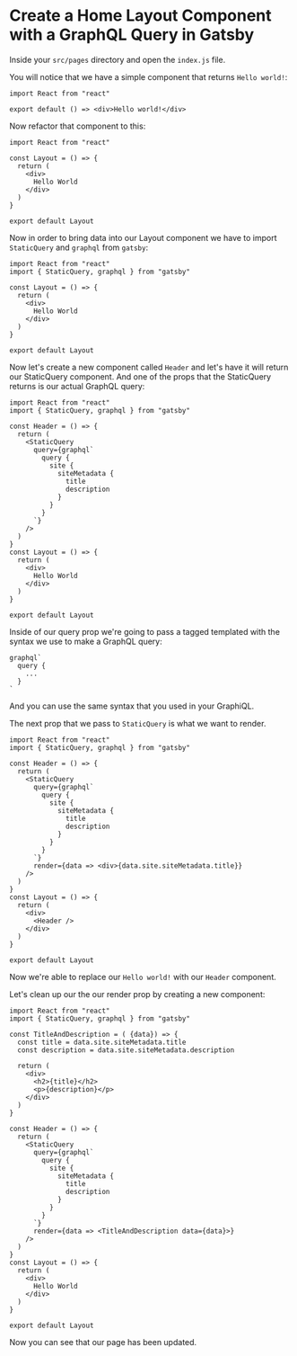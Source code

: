 # Create a Home Layout Component with a GraphQL Query in Gatsby

Inside your `src/pages` directory and open the `index.js` file.

You will notice that we have a simple component that returns `Hello world!`:

```JS
import React from "react"

export default () => <div>Hello world!</div>
```

Now refactor that component to this:

```JS
import React from "react"

const Layout = () => {
  return (
    <div>
      Hello World
    </div>
  )
}

export default Layout
```

Now in order to bring data into our Layout component we have to import `StaticQuery` and `graphql` from `gatsby`:

```JS
import React from "react"
import { StaticQuery, graphql } from "gatsby"

const Layout = () => {
  return (
    <div>
      Hello World
    </div>
  )
}

export default Layout
```

Now let's create a new component called `Header` and let's have it will return our StaticQuery component. And one of the props that the StaticQuery returns is our actual GraphQL query:

```JS
import React from "react"
import { StaticQuery, graphql } from "gatsby"

const Header = () => {
  return (
    <StaticQuery 
      query={graphql`
        query {
          site {
            siteMetadata {
              title
              description
            }
          }
        }
      `}
    />
  )
}
const Layout = () => {
  return (
    <div>
      Hello World
    </div>
  )
}

export default Layout
```

Inside of our query prop we're going to pass a tagged templated with the syntax we use to make a GraphQL query:

```JS
graphql`
  query {
    ...
  }
`
```

And you can use the same syntax that you used in your GraphiQL.

The next prop that we pass to `StaticQuery` is what we want to render.

```JS
import React from "react"
import { StaticQuery, graphql } from "gatsby"

const Header = () => {
  return (
    <StaticQuery 
      query={graphql`
        query {
          site {
            siteMetadata {
              title
              description
            }
          }
        }
      `}
      render={data => <div>{data.site.siteMetadata.title}}
    />
  )
}
const Layout = () => {
  return (
    <div>
      <Header />
    </div>
  )
}

export default Layout
```

Now we're able to replace our `Hello world!` with our `Header` component.

Let's clean up our the our render prop by creating a new component:

```JS
import React from "react"
import { StaticQuery, graphql } from "gatsby"

const TitleAndDescription = ( {data}) => {
  const title = data.site.siteMetadata.title
  const description = data.site.siteMetadata.description

  return (
    <div>
      <h2>{title}</h2>
      <p>{description}</p>
    </div>
  )
}

const Header = () => {
  return (
    <StaticQuery 
      query={graphql`
        query {
          site {
            siteMetadata {
              title
              description
            }
          }
        }
      `}
      render={data => <TitleAndDescription data={data}>}
    />
  )
}
const Layout = () => {
  return (
    <div>
      Hello World
    </div>
  )
}

export default Layout
```

Now you can see that our page has been updated.